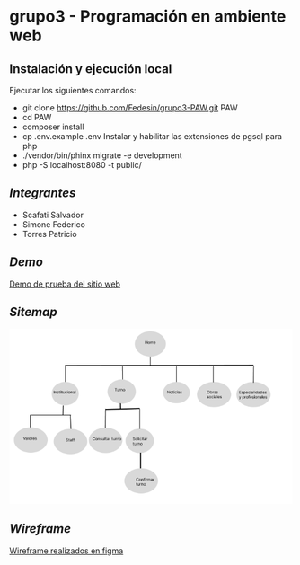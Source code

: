 # grupo3 - Programación en ambiente web

## Instalación y ejecución local
Ejecutar los siguientes comandos:
* git clone https://github.com/Fedesin/grupo3-PAW.git PAW
* cd PAW
* composer install
* cp .env.example .env
Instalar y habilitar las extensiones de pgsql para php
* ./vendor/bin/phinx migrate -e development
* php -S localhost:8080 -t public/


## *Integrantes*
 - Scafati Salvador
 - Simone Federico
 - Torres Patricio
 
## *Demo*
 [Demo de prueba del sitio web](https://paw.onrender.com/)
 
## *Sitemap*
 ![Img sitemap](https://github.com/Fedesin/grupo3-PAW/blob/main/public/assets/img/Screenshot%20from%202023-04-01%2018-42-37.png)

## *Wireframe*
 [Wireframe realizados en figma](https://www.figma.com/file/iYeSPPi6JJyk29OGNogt4V/TP1?node-id=2-123&t=rk9zFFzwrouVP8GZ-0)

